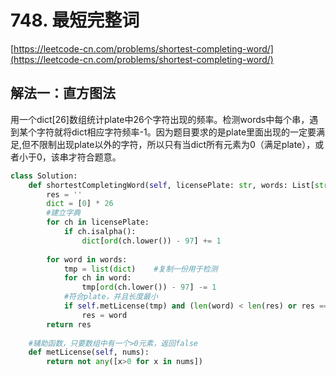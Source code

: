 # 748. 最短完整词

[https://leetcode-cn.com/problems/shortest-completing-word/](https://leetcode-cn.com/problems/shortest-completing-word/)

## 解法一：直方图法

用一个dict\[26\]数组统计plate中26个字符出现的频率。检测words中每个串，遇到某个字符就将dict相应字符频率-1。因为题目要求的是plate里面出现的一定要满足,但不限制出现plate以外的字符，所以只有当dict所有元素为0（满足plate），或者小于0，该串才符合题意。

```python
class Solution:
    def shortestCompletingWord(self, licensePlate: str, words: List[str]) -> str:
        res = ''
        dict = [0] * 26
        #建立字典
        for ch in licensePlate:
            if ch.isalpha():
                dict[ord(ch.lower()) - 97] += 1
                
        for word in words:
            tmp = list(dict)    #复制一份用于检测
            for ch in word:
                tmp[ord(ch.lower()) - 97] -= 1
            #符合plate，并且长度最小
            if self.metLicense(tmp) and (len(word) < len(res) or res == ''):
                res = word
        return res
        
    #辅助函数，只要数组中有一个>0元素，返回false
    def metLicense(self, nums):
        return not any([x>0 for x in nums])
```



